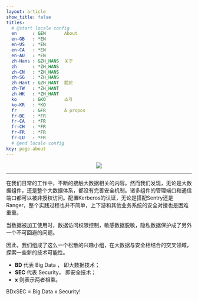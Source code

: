 ```yaml
---
layout: article
show_title: false
titles:
  # @start locale config
  en      : &EN       About
  en-GB   : *EN
  en-US   : *EN
  en-CA   : *EN
  en-AU   : *EN
  zh-Hans : &ZH_HANS  关于
  zh      : *ZH_HANS
  zh-CN   : *ZH_HANS
  zh-SG   : *ZH_HANS
  zh-Hant : &ZH_HANT  關於
  zh-TW   : *ZH_HANT
  zh-HK   : *ZH_HANT
  ko      : &KO       소개
  ko-KR   : *KO
  fr      : &FR       À propos
  fr-BE   : *FR
  fr-CA   : *FR
  fr-CH   : *FR
  fr-FR   : *FR
  fr-LU   : *FR
  # @end locale config
key: page-about
---
```

<center><image src="/images/bdxsec_logo.png" class="image image--xl" /></center>

--- 

在我们日常的工作中，不断的接触大数据相关的内容。然而我们发现，无论是大数据组件，还是整个大数据体系，都没有完善安全机制。诸多组件的管理端口和通信端口都可以被非授权访问。配置Kerberos的认证，无论是搭配Sentry还是Ranger，整个实践过程也并不简单，上下游和其他业务系统的安全对接也是困难重重。

当数据被加工使用时，数据访问权限控制，敏感数据脱敏，隐私数据保护成了另外一个不可回避的问题。

因此，我们组成了这么一个松散的兴趣小组，在大数据与安全相结合的交叉领域，探索一些新的技术可能性。

* **BD** 代表 Big Data ， 即大数据技术；
* **SEC** 代表 Security， 即安全技术；
* **x** 则表示两者相乘。

BDxSEC = Big Data x Security!
